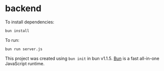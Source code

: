 # backend

To install dependencies:

```bash
bun install
```

To run:

```bash
bun run server.js
```

This project was created using `bun init` in bun v1.1.5. [Bun](https://bun.sh) is a fast all-in-one JavaScript runtime.
